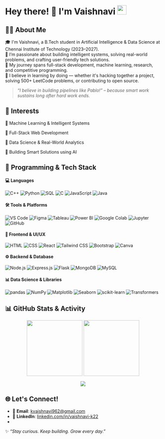 <h1 align="left">
  Hey there! 👋 I'm Vaishnavi
  <img src="https://media.giphy.com/media/hvRJCLFzcasrR4ia7z/giphy.gif" width="30px">
</h1>

## 👩‍💻 About Me

🎓 I'm Vaishnavi, a B.Tech student in Artificial Intelligence & Data Science at Chennai Institute of Technology (2023–2027).  
🤖 I’m passionate about building intelligent systems, solving real-world problems, and crafting user-friendly tech solutions.  
🌱 My journey spans full-stack development, machine learning, research, and competitive programming.   
🧩 I believe in learning by doing — whether it's hacking together a project, solving 500+ LeetCode problems, or contributing to open source.
> *“I believe in building pipelines like Pablo!” – because smart work sustains long after hard work ends.*

## 👀 Interests

🔹 Machine Learning & Intelligent Systems

🔹 Full-Stack Web Development

🔹 Data Science & Real-World Analytics

🔹 Building Smart Solutions using AI



## 🚀 Programming & Tech Stack
#### 💻 Languages
![C++](https://img.shields.io/badge/C++-00599C?style=flat&logo=c%2B%2B&logoColor=white)
![Python](https://img.shields.io/badge/Python-3776AB?style=flat&logo=python&logoColor=white)
![SQL](https://img.shields.io/badge/SQL-003B57?style=flat&logo=mysql)
![C](https://img.shields.io/badge/C-A8B9CC?style=flat&logo=c&logoColor=black)
![JavaScript](https://img.shields.io/badge/JavaScript-F7DF1E?style=flat&logo=javascript&logoColor=black)
![Java](https://img.shields.io/badge/Java-ED8B00?style=flat&logo=openjdk&logoColor=white)

#### 🛠️ Tools & Platforms
![VS Code](https://img.shields.io/badge/VS%20Code-007ACC?style=flat&logo=visual-studio-code)
![Figma](https://img.shields.io/badge/Figma-F24E1E?style=flat&logo=figma&logoColor=white)
![Tableau](https://img.shields.io/badge/Tableau-E97627?style=flat&logo=tableau&logoColor=white)
![Power BI](https://img.shields.io/badge/Power%20BI-F2C811?style=flat&logo=power-bi)
![Google Colab](https://img.shields.io/badge/Google%20Colab-F9AB00?style=flat&logo=google-colab&logoColor=white)
![Jupyter](https://img.shields.io/badge/Jupyter-F37626?style=flat&logo=jupyter&logoColor=white)
![GitHub](https://img.shields.io/badge/GitHub-181717?style=flat&logo=github)

#### 🎨 Frontend & UI/UX
![HTML](https://img.shields.io/badge/HTML-E34F26?style=flat&logo=html5&logoColor=white)
![CSS](https://img.shields.io/badge/CSS-1572B6?style=flat&logo=css3&logoColor=white)
![React](https://img.shields.io/badge/React-20232A?style=flat&logo=react&logoColor=61DAFB)
![Tailwind CSS](https://img.shields.io/badge/Tailwind_CSS-38B2AC?style=flat&logo=tailwind-css&logoColor=white)
![Bootstrap](https://img.shields.io/badge/Bootstrap-563D7C?style=flat&logo=bootstrap&logoColor=white)
![Canva](https://img.shields.io/badge/Canva-00C4CC?style=flat&logo=canva)

#### ⚙️ Backend & Database
![Node.js](https://img.shields.io/badge/Node.js-339933?style=flat&logo=nodedotjs&logoColor=white)
![Express.js](https://img.shields.io/badge/Express.js-000000?style=flat&logo=express&logoColor=white)
![Flask](https://img.shields.io/badge/Flask-000000?style=flat&logo=flask&logoColor=white)
![MongoDB](https://img.shields.io/badge/MongoDB-47A248?style=flat&logo=mongodb&logoColor=white)
![MySQL](https://img.shields.io/badge/MySQL-4479A1?style=flat&logo=mysql&logoColor=white)

#### 📊 Data Science & Libraries
![pandas](https://img.shields.io/badge/pandas-150458?style=flat&logo=pandas&logoColor=white)
![NumPy](https://img.shields.io/badge/NumPy-013243?style=flat&logo=numpy&logoColor=white)
![Matplotlib](https://img.shields.io/badge/Matplotlib-11557C?style=flat&logo=python&logoColor=white)
![Seaborn](https://img.shields.io/badge/Seaborn-4B8BBE?style=flat&logo=python&logoColor=white)
![scikit-learn](https://img.shields.io/badge/Scikit--Learn-F7931E?style=flat&logo=scikit-learn&logoColor=white)
![Transformers](https://img.shields.io/badge/Transformers-FF6B81?style=flat&logo=huggingface&logoColor=white)

## 📊 GitHub Stats & Activity

<p align="center">
  <img src="https://github-readme-stats.vercel.app/api?username=vaishnavik2210&show_icons=true&theme=tokyonight" height="180px"/>
  <img src="https://github-readme-streak-stats.herokuapp.com/?user=vaishnavik2210&theme=tokyonight" height="180px"/>
</p>

<p align="center">
  <img src="https://github-readme-stats.vercel.app/api/top-langs/?username=vaishnavik2210&layout=compact&theme=tokyonight" />
</p>

## 🌐 Let's Connect!

- 📩 **Email**: [kvaishnavi962@gmail.com](mailto:kvaishnavi962@gmail.com)  
- 🔗 **LinkedIn**: [linkedin.com/in/vaishnavi-k22](https://www.linkedin.com/in/vaishnavi-k22)
- 
✨ *“Stay curious. Keep building. Grow every day.”*
